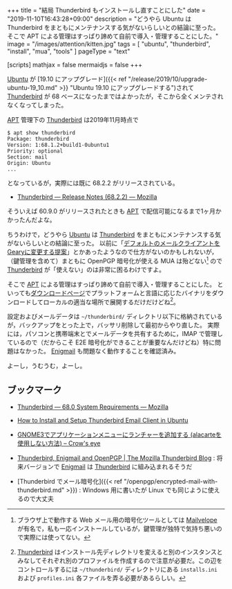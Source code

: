+++
title = "結局 Thunderbird もインストールし直すことにした"
date =  "2019-11-10T16:43:28+09:00"
description = "どうやら Ubuntu は Thunderbird をまともにメンテナンスする気がないらしいとの結論に至った。そこで APT による管理はすっぱり諦めて自前で導入・管理することにした。"
image = "/images/attention/kitten.jpg"
tags = [ "ubuntu", "thunderbird", "install", "mua", "tools" ]
pageType = "text"

[scripts]
  mathjax = false
  mermaidjs = false
+++

[Ubuntu] が [19.10 にアップグレード]({{< ref "/release/2019/10/upgrade-ubuntu-19_10.md" >}} "Ubuntu 19.10 にアップグレードする")されて [Thunderbird] が 68 ベースになったまではよかったが，そこから全くメンテされなくなってしまった。

[APT] 管理下の [Thunderbird] は2019年11月時点で

```text
$ apt show thunderbird
Package: thunderbird
Version: 1:68.1.2+build1-0ubuntu1
Priority: optional
Section: mail
Origin: Ubuntu
...
```

となっているが，実際には既に 68.2.2 がリリースされている。

- [Thunderbird — Release Notes (68.2.2) — Mozilla](https://www.thunderbird.net/en-US/thunderbird/68.2.2/releasenotes/)

そういえば 60.9.0 がリリースされたときも [APT] で配信可能になるまで1ヶ月かかったんだよな。

ちうわけで，どうやら [Ubuntu] は [Thunderbird] をまともにメンテナンスする気がないらしいとの結論に至った。
以前に「[デフォルトのメールクライアントをGearyに変更する提案](https://kledgeb.blogspot.com/2019/04/ubuntu-1910-3-geary.html "Ubuntu 19.10 その3 - デフォルトのメールクライアントをGearyに変更する提案 - kledgeb")」とかあったようなので仕方がないのかもしれないが，（鍵管理を含めて）まともに OpenPGP 暗号化が使える MUA は殆どない[^mua1] ので [Thunderbird] が「使えない」のは非常に困るわけですよ。

[^mua1]: ブラウザ上で動作する Web メール用の暗号化ツールとしては [Mailvelope](https://www.mailvelope.com/) が有名で，私も一応インストールしているが，鍵管理が独特で気持ち悪いので実際には使ってない。

そこで [APT] による管理はすっぱり諦めて自前で導入・管理することにした。
といっても[ダウンロードページ](https://www.thunderbird.net/en-US/thunderbird/all/ "Download Thunderbird in your language — Mozilla")でプラットフォームと言語に応じたバイナリをダウンロードしてローカルの適当な場所で展開するだけだけどね[^inst1]。

[^inst1]: [Thunderbird] はインストール先ディレクトリを変えると別のインスタンスとみなしてそれぞれ別のプロファイルを作成するので注意が必要だ。この辺をコントロールするには `~/thunderbird/` ディレクトリにある `installs.ini` および `profiles.ini` 各ファイルを弄る必要があるらしい。

設定およびメールデータは `~/thunderbird/` ディレクトリ以下に格納されているが，バックアップをとった上で，バッサリ削除して最初からやり直した。
実際には，パソコンと携帯端末とでメールデータを共有するために，IMAP で管理しているので（だからこそ E2E 暗号化ができることが重要なんだけどね）特に問題はなかった。
[Enigmail] も問題なく動作することを確認済み。

よーし，うむうむ，よーし。

## ブックマーク

- [Thunderbird — 68.0 System Requirements — Mozilla](https://www.thunderbird.net/en-US/thunderbird/68.0/system-requirements/)
- [How to Install and Setup Thunderbird Email Client in Ubuntu](https://vitux.com/how-to-install-and-setup-thunderbird-email-client-in-ubuntu/)
- [GNOME3でアプリケーションメニューにランチャーを追加する (alacarteを使用しない方法) – Crow's eye](https://kzmmtmt.pgw.jp/?p=842)

- [Thunderbird, Enigmail and OpenPGP | The Mozilla Thunderbird Blog](https://blog.mozilla.org/thunderbird/2019/10/thunderbird-enigmail-and-openpgp/) : 将来バージョンで [Enigmail] は [Thunderbird] に組み込まれるそうだ

- [Thunderbird でメール暗号化]({{< ref "/openpgp/encrypted-mail-with-thunderbird.md" >}}) : Windows 用に書いたが Linux でも同じように使えるので大丈夫

[Ubuntu]: https://www.ubuntu.com/ "The leading operating system for PCs, IoT devices, servers and the cloud | Ubuntu"
[APT]: https://debian-handbook.info/browse/ja-JP/stable/apt.html "第 6 章 メンテナンスと更新、APT ツール"
[Thunderbird]: https://www.thunderbird.net/ "Thunderbird — Software made to make email easier. — Mozilla"
[Enigmail]: https://addons.thunderbird.net/thunderbird/addon/enigmail/ "Enigmail :: Add-ons for Thunderbird"
